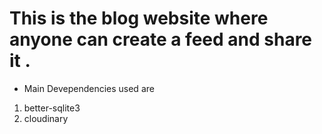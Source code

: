 # This is the blog website where anyone can create a feed and share it .

- Main Devependencies used are

1. better-sqlite3
2. cloudinary
